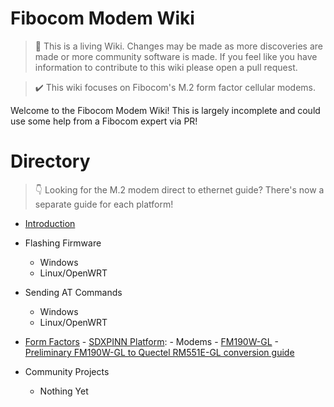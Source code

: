 Fibocom Modem Wiki
=================================
> :book: This is a living Wiki. Changes may be made as more discoveries are made or more community software is made. If you feel like you have information to contribute to this wiki please open a pull request.

> :heavy_check_mark: This wiki focuses on Fibocom's M.2 form factor cellular modems.

Welcome to the Fibocom Modem Wiki!
This is largely incomplete and could use some help from a Fibocom expert via PR!
# Directory

> :point_down: Looking for the M.2 modem direct to ethernet guide? There's now a separate guide for each platform!

- [Introduction](./introduction.md)
- Flashing Firmware
	- Windows
	- Linux/OpenWRT
- Sending AT Commands
	- Windows
	- Linux/OpenWRT 
- [Form Factors](./formfactors.md)
		- [SDXPINN Platform](./sdxpinn/README.md):
			- Modems
				- [FM190W-GL](./FM190W-GL/README.md)
					- [Preliminary FM190W-GL to Quectel RM551E-GL conversion guide](./FM190W-GL/FM190W-GL_to_RM551E-GL.md)
	  
- Community Projects
	- Nothing Yet